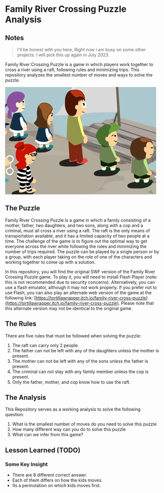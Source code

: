 # Family River Crossing Puzzle Analysis

## Notes
> I'll be honest with you here, Right now i am busy on some other projects. I will pick this up again in July 2023.

Family River Crossing Puzzle is a game in which players work together to cross a river using a raft, following rules and minimizing trips. This repository analyzes the smallest number of moves and ways to solve the puzzle.

![The Puzzle](family_river_crossing_puzzle_image.jpg)

## The Puzzle
Family River Crossing Puzzle is a game in which a family consisting of a mother, father, two daughters, and two sons, along with a cop and a criminal, must all cross a river using a raft. The raft is the only means of transportation available, and it has a limited capacity of two people at a time. The challenge of the game is to figure out the optimal way to get everyone across the river while following the rules and minimizing the number of trips required. The puzzle can be played by a single person or by a group, with each player taking on the role of one of the characters and working together to come up with a solution.

In this repository, you will find the original SWF version of the Family River Crossing Puzzle game. To play it, you will need to install Flash Player (note: this is not recommended due to security concerns). Alternatively, you can use a flash emulator, although it may not work properly. If you prefer not to use Flash, you can also play an alternate web version of the game at the following link: [https://tortillawrapper.itch.io/family-river-cross-puzzle](https://tortillawrapper.itch.io/family-river-cross-puzzle). Please note that this alternate version may not be identical to the original game.

## The Rules
There are five rules that must be followed when solving the puzzle:
1. The raft can carry only 2 people.
2. The father can not be left with any of the daughters unless the mother is present.
3. The mother can not be left with any of the sons unless the father is present.
4. The criminal can not stay with any family member unless the cop is present.
5. Only the father, mother, and cop know how to use the raft.

## The Analysis
This Repository serves as a working analysis to solve the following question:
1. What is the smallest number of moves do you need to solve this puzzle
2. How many different way can you do to solve this puzzle
3. What can we infer from this game?

## Lesson Learned (TODO)

### Some Key Insight
* There are 8 different correct answer.
* Each of them differs on how the kids moves.
* Its a permutation on which kids moves first.


